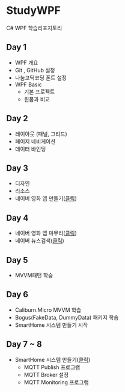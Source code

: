 # StudyWPF
C# WPF 학습리포지토리

## Day 1
- WPF 개요
- Git , GitHub 설정
- 나눔고딕코딩 폰트 설정
- WPF Basic
  - 기본 프로젝트
  - 윈폼과 비교
  
## Day 2
- 레이아웃 (패널, 그리드)
- 페이지 네비게이션
- 데이터 바인딩

## Day 3
- 디자인
- 리소스
- 네이버 영화 앱 만들기([클릭](https://github.com/Jitae9605/StudyWPF/tree/main/portfolio#naver-%EC%98%81%ED%99%94%EA%B2%80%EC%83%89-%EC%9D%B4%EC%A0%84%EC%9C%BC%EB%A1%9C))

## Day 4
- 네이버 영화 앱 마무리([클릭](https://github.com/Jitae9605/StudyWPF/tree/main/portfolio#naver-%EC%98%81%ED%99%94%EA%B2%80%EC%83%89-%EC%9D%B4%EC%A0%84%EC%9C%BC%EB%A1%9C))
- 네이버 뉴스검색([클릭](https://github.com/Jitae9605/StudyWPF/tree/main/portfolio#naver-%EB%89%B4%EC%8A%A4%EA%B2%80%EC%83%89))

## Day 5
- MVVM패턴 학습

## Day 6
- Caliburn.Micro MVVM 학습
- Bogus(FakeData, DummyData) 패키지 학습
- SmartHome 시스템 만들기 시작

## Day 7 ~ 8
- SmartHome 시스템 만들기([클릭](https://github.com/Jitae9605/StudyWPF/tree/main/portfolio#smarthome-%EB%AA%A8%EB%8B%88%ED%84%B0%EB%A7%81%EC%95%B1))
  - MQTT Publish 프로그램
  - MQTT Broker 설정
  - MQTT Monitoring 프로그램
